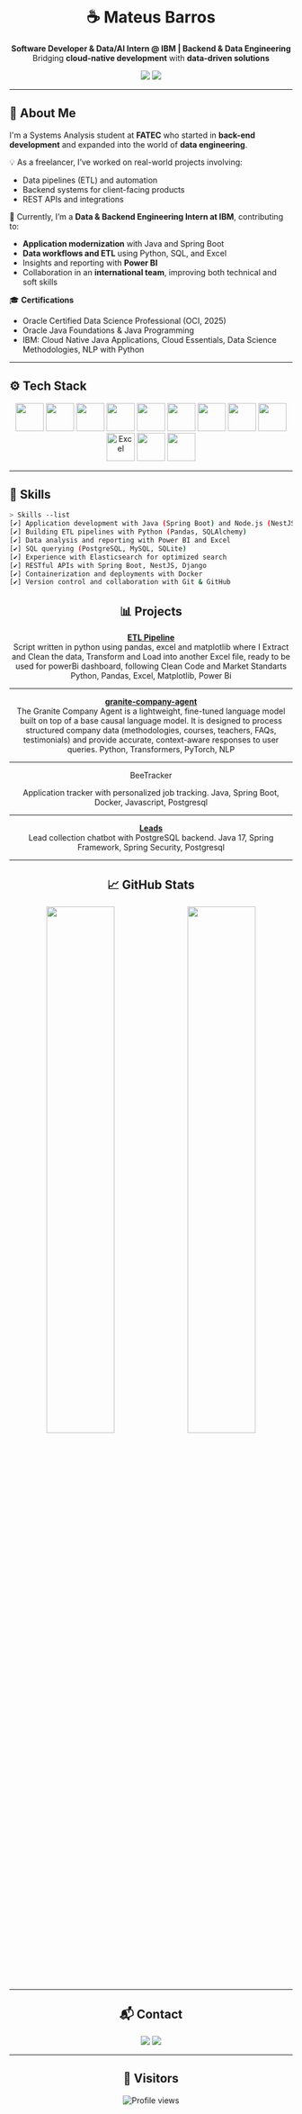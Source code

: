 <h1 align="center">☕️ Mateus Barros</h1>
<p align="center">
  <b>Software Developer & Data/AI Intern @ IBM | Backend & Data Engineering</b><br>
  Bridging <b>cloud-native development</b> with <b>data-driven solutions</b>
</p>

<p align="center">
  <img src="https://img.shields.io/badge/Open%20to%20Collaboration-Cloud%20%26%20Data%20Projects-blue?style=for-the-badge&logo=ibm&logoColor=white">
  <img src="https://img.shields.io/badge/Tech-Java%2C%20Spring%20Boot%2C%20Python%2C%20SQL%2C%20Docker%2C%20Power%20BI-0F62FE?style=for-the-badge">
</p>


---

## 🧠 About Me

I'm a Systems Analysis student at **FATEC** who started in **back-end development** and expanded into the world of **data engineering**.  

💡 As a freelancer, I’ve worked on real-world projects involving:  
- Data pipelines (ETL) and automation  
- Backend systems for client-facing products  
- REST APIs and integrations  

🚀 Currently, I’m a **Data & Backend Engineering Intern at IBM**, contributing to:  
- **Application modernization** with Java and Spring Boot  
- **Data workflows and ETL** using Python, SQL, and Excel  
- Insights and reporting with **Power BI**  
- Collaboration in an **international team**, improving both technical and soft skills  

🎓 **Certifications**
- Oracle Certified Data Science Professional (OCI, 2025)
- Oracle Java Foundations & Java Programming
- IBM: Cloud Native Java Applications, Cloud Essentials, Data Science Methodologies, NLP with Python

---

## ⚙️ Tech Stack

<p align="center">
  <img height="50" width="50" src="https://cdn.jsdelivr.net/gh/devicons/devicon/icons/java/java-original.svg"/> 
  <img height="50" width="50" src="https://cdn.jsdelivr.net/gh/devicons/devicon/icons/spring/spring-original.svg"/>
  <img height="50" width="50" src="https://cdn.jsdelivr.net/gh/devicons/devicon/icons/nodejs/nodejs-original.svg"/>
  <img height="50" width="50" src="https://cdn.jsdelivr.net/gh/devicons/devicon/icons/python/python-original.svg"/>
  <img height="50" width="50" src="https://cdn.jsdelivr.net/gh/devicons/devicon/icons/pandas/pandas-original.svg"/>
  <img height="50" width="50" src="https://cdn.jsdelivr.net/gh/devicons/devicon/icons/postgresql/postgresql-original.svg"/>
  <img height="50" width="50" src="https://cdn.jsdelivr.net/gh/devicons/devicon/icons/mysql/mysql-original.svg"/>
  <img height="50" width="50" src="https://cdn.jsdelivr.net/gh/devicons/devicon/icons/mongodb/mongodb-original.svg"/>
  <img height="50" width="50" src="https://cdn.jsdelivr.net/gh/devicons/devicon/icons/elasticsearch/elasticsearch-original.svg" />
  <img height="50" width="50" src="https://img.icons8.com/color/48/microsoft-excel-2019--v1.png" alt="Excel"/>
  <img height="50" width="50" src="https://cdn.jsdelivr.net/gh/devicons/devicon/icons/docker/docker-original.svg"/>
  <img height="50" width="50" src="https://cdn.jsdelivr.net/gh/devicons/devicon/icons/git/git-original.svg"/>
</p>


---

## 📂 Skills

```bash
> Skills --list
[✔] Application development with Java (Spring Boot) and Node.js (NestJS)
[✔] Building ETL pipelines with Python (Pandas, SQLAlchemy)
[✔] Data analysis and reporting with Power BI and Excel
[✔] SQL querying (PostgreSQL, MySQL, SQLite)
[✔] Experience with Elasticsearch for optimized search
[✔] RESTful APIs with Spring Boot, NestJS, Django
[✔] Containerization and deployments with Docker
[✔] Version control and collaboration with Git & GitHub

```

<div align="center"> <h2>📊 Projects</h2>
</div>

<div align="center">


**[ETL Pipeline](https://github.com/MateusDBarros/etl_pipeline)**  
Script written in python using pandas, excel and matplotlib where I Extract and Clean the data, Transform and Load into another Excel file, ready to be used for powerBi dashboard, following Clean Code and Market Standarts
Python, Pandas, Excel, Matplotlib, Power Bi

---

**[granite-company-agent](https://github.com/MateusDBarros/granite-company-agent)**  
The Granite Company Agent is a lightweight, fine-tuned language model built on top of a base causal language model.
It is designed to process structured company data (methodologies, courses, teachers, FAQs, testimonials) and provide accurate, context-aware responses to user queries.
Python, Transformers, PyTorch, NLP

---

BeeTracker

Application tracker with personalized job tracking.
Java, Spring Boot, Docker, Javascript, Postgresql

--- 

**[Leads](https://github.com/MateusDBarros/FeedBack360)**  
Lead collection chatbot with PostgreSQL backend.
Java 17, Spring Framework, Spring Security, Postgresql

---


</div>

<div align="center"> <h2>📈 GitHub Stats</h2> <img width="49%" src="https://github-readme-stats.vercel.app/api?username=MateusDBarros&show_icons=true&theme=radical&count_private=true"/> <img width="49%" src="https://github-readme-stats.vercel.app/api/top-langs/?username=MateusDBarros&layout=compact&theme=radical"/> </div>

---

<div align="center">
  
<div align="center"> <h2>📬 Contact</h2>
<a href="mailto:mb685212@gmail.com"><img src="https://img.shields.io/badge/-Gmail-D14836?style=for-the-badge&logo=gmail&logoColor=white"/></a> <a href="https://www.linkedin.com/in/mateus-barros13"><img src="https://img.shields.io/badge/-LinkedIn-blue?style=for-the-badge&logo=linkedin&logoColor=white"/></a>

</div>

---

<div align="center">
  <h2>👀 Visitors</h2>
  <p>
    <img src="https://komarev.com/ghpvc/?username=MateusDBarros&color=0E9443" alt="Profile views" />
  </p>
</div>
